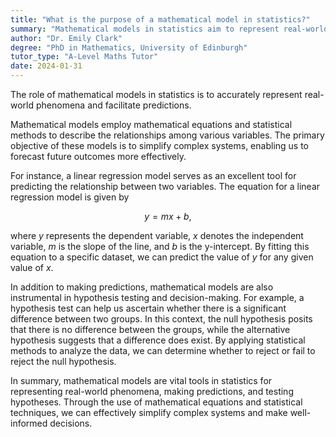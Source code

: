```yaml
---
title: "What is the purpose of a mathematical model in statistics?"
summary: "Mathematical models in statistics aim to represent real-world phenomena and facilitate predictions about various outcomes."
author: "Dr. Emily Clark"
degree: "PhD in Mathematics, University of Edinburgh"
tutor_type: "A-Level Maths Tutor"
date: 2024-01-31
---
```


The role of mathematical models in statistics is to accurately represent real-world phenomena and facilitate predictions.

Mathematical models employ mathematical equations and statistical methods to describe the relationships among various variables. The primary objective of these models is to simplify complex systems, enabling us to forecast future outcomes more effectively.

For instance, a linear regression model serves as an excellent tool for predicting the relationship between two variables. The equation for a linear regression model is given by 

$$
y = mx + b,
$$ 

where $y$ represents the dependent variable, $x$ denotes the independent variable, $m$ is the slope of the line, and $b$ is the y-intercept. By fitting this equation to a specific dataset, we can predict the value of $y$ for any given value of $x$.

In addition to making predictions, mathematical models are also instrumental in hypothesis testing and decision-making. For example, a hypothesis test can help us ascertain whether there is a significant difference between two groups. In this context, the null hypothesis posits that there is no difference between the groups, while the alternative hypothesis suggests that a difference does exist. By applying statistical methods to analyze the data, we can determine whether to reject or fail to reject the null hypothesis.

In summary, mathematical models are vital tools in statistics for representing real-world phenomena, making predictions, and testing hypotheses. Through the use of mathematical equations and statistical techniques, we can effectively simplify complex systems and make well-informed decisions.
    